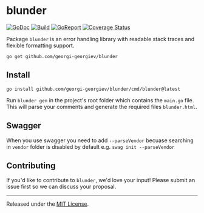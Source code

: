 # blunder

[![GoDoc][doc-img]][doc] [![Build][ci-img]][ci] [![GoReport][report-img]][report] [![Coverage Status][cov-img]][cov]

Package `blunder` is an error handling library with readable stack traces and flexible formatting support.

`go get github.com/georgi-georgiev/blunder`

## Install

`go install github.com/georgi-georgiev/blunder/cmd/blunder@latest`

Run `blunder gen` in the project's root folder which contains the `main.go` file. This will parse your comments and generate the required files `blunder.html`.

## Swagger

When you use swagger you need to add `--parseVendor` becuase searching in `vendor` folder is disabled by default e.g. `swag init --parseVendor`

## Contributing

If you'd like to contribute to `blunder`, we'd love your input! Please submit an issue first so we can discuss your proposal.

-------------------------------------------------------------------------------

Released under the [MIT License].

[MIT License]: LICENSE.txt
[doc-img]: https://pkg.go.dev/badge/github.com/georgi-georgiev/blunder
[doc]: https://pkg.go.dev/github.com/georgi-georgiev/blunder
[ci-img]: https://github.com/georgi-georgiev/blunder/workflows/build/badge.svg
[ci]: https://github.com/georgi-georgiev/blunder/actions
[report-img]: https://goreportcard.com/badge/github.com/georgi-georgiev/blunder
[report]: https://goreportcard.com/report/github.com/georgi-georgiev/blunder
[cov-img]: https://codecov.io/gh/georgi-georgiev/blunder/branch/master/graph/badge.svg
[cov]: https://codecov.io/gh/georgi-georgiev/blunder